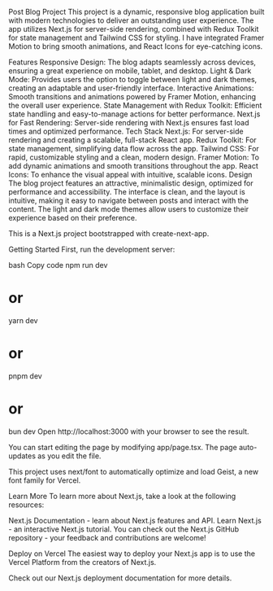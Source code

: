 Post Blog Project
This project is a dynamic, responsive blog application built with modern technologies to deliver an outstanding user experience. The app utilizes Next.js for server-side rendering, combined with Redux Toolkit for state management and Tailwind CSS for styling. I have integrated Framer Motion to bring smooth animations, and React Icons for eye-catching icons.

Features
Responsive Design: The blog adapts seamlessly across devices, ensuring a great experience on mobile, tablet, and desktop.
Light & Dark Mode: Provides users the option to toggle between light and dark themes, creating an adaptable and user-friendly interface.
Interactive Animations: Smooth transitions and animations powered by Framer Motion, enhancing the overall user experience.
State Management with Redux Toolkit: Efficient state handling and easy-to-manage actions for better performance.
Next.js for Fast Rendering: Server-side rendering with Next.js ensures fast load times and optimized performance.
Tech Stack
Next.js: For server-side rendering and creating a scalable, full-stack React app.
Redux Toolkit: For state management, simplifying data flow across the app.
Tailwind CSS: For rapid, customizable styling and a clean, modern design.
Framer Motion: To add dynamic animations and smooth transitions throughout the app.
React Icons: To enhance the visual appeal with intuitive, scalable icons.
Design
The blog project features an attractive, minimalistic design, optimized for performance and accessibility. The interface is clean, and the layout is intuitive, making it easy to navigate between posts and interact with the content. The light and dark mode themes allow users to customize their experience based on their preference.

This is a Next.js project bootstrapped with create-next-app.

Getting Started
First, run the development server:

bash
Copy code
npm run dev
# or
yarn dev
# or
pnpm dev
# or
bun dev
Open http://localhost:3000 with your browser to see the result.

You can start editing the page by modifying app/page.tsx. The page auto-updates as you edit the file.

This project uses next/font to automatically optimize and load Geist, a new font family for Vercel.

Learn More
To learn more about Next.js, take a look at the following resources:

Next.js Documentation - learn about Next.js features and API.
Learn Next.js - an interactive Next.js tutorial.
You can check out the Next.js GitHub repository - your feedback and contributions are welcome!

Deploy on Vercel
The easiest way to deploy your Next.js app is to use the Vercel Platform from the creators of Next.js.

Check out our Next.js deployment documentation for more details.

